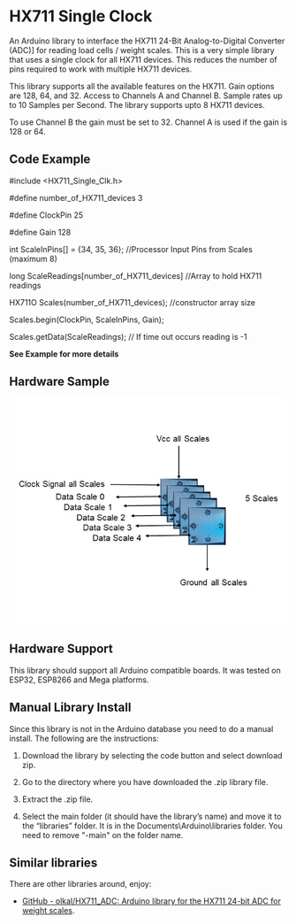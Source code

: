 # HX711 Single Clock

An Arduino library to interface the HX711 24-Bit Analog-to-Digital Converter (ADC)] for reading load cells / weight scales.  This is a very simple library that uses a single clock for all HX711 devices.  This reduces the number of pins required to work with multiple HX711 devices.

This library supports all the available features on the HX711.   Gain options are 128, 64, and 32.  Access to Channels A  and Channel B.  Sample rates up to 10 Samples per Second.  The library supports upto 8 HX711 devices.

To use Channel B the gain must be set to 32.  Channel A is used if the gain is 128 or 64.

## Code Example

#include <HX711_Single_Clk.h>

#define number_of_HX711_devices 3

#define  ClockPin 25 

#define Gain 128

int ScaleInPins[] = {34, 35, 36};               //Processor Input Pins from Scales (maximum 8)

long ScaleReadings[number_of_HX711_devices]  //Array to hold HX711 readings

HX711O Scales(number_of_HX711_devices);   //constructor array size

Scales.begin(ClockPin, ScaleInPins, Gain);

Scales.getData(ScaleReadings);    // If time out occurs reading is -1

**See Example for more details**

## Hardware Sample

![](HardwareExample.jpg)

## Hardware Support

This library should support all Arduino compatible boards.  It was tested on ESP32, ESP8266 and Mega platforms.

## Manual Library Install

Since this library is not in the Arduino database you need to do a manual install.  The following are the instructions:

1. Download the library by selecting the code button and select download zip.

2. Go to the directory where you have downloaded the .zip library file.

3. Extract the .zip file.

4. Select the main folder (it should have the library’s name) and move it to the “libraries” folder.   It is in the Documents\Arduino\libraries folder.  You need to remove "-main" on the folder name.

## Similar libraries

There are other libraries around, enjoy:

- [GitHub - olkal/HX711_ADC: Arduino library for the HX711 24-bit ADC for weight scales](https://github.com/olkal/HX711_ADC).
